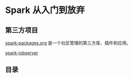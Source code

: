 # Spark 从入门到放弃

## 第三方项目

[spark-packages.org](https://spark-packages.org/) 是一个社区管理的第三方库、插件和应用。

[spark-jobserver](https://github.com/spark-jobserver/spark-jobserver/blob/master/doc/chinese/job-server.md)

## 目录
